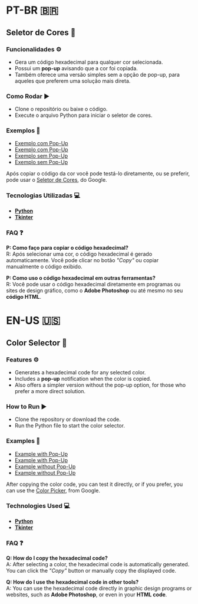 # PT-BR 🇧🇷
## Seletor de Cores 🎨


### Funcionalidades ⚙️
- Gera um código hexadecimal para qualquer cor selecionada.
- Possui um **pop-up** avisando que a cor foi copiada.
- Também oferece uma versão simples sem a opção de pop-up, para aqueles que preferem uma solução mais direta.

### Como Rodar ▶️
- Clone o repositório ou baixe o código.
- Execute o arquivo Python para iniciar o seletor de cores.

### Exemplos 📸
- [Exemplo com Pop-Up](https://imgur.com/Q6AeZuD)
- [Exemplo com Pop-Up](https://imgur.com/io4BkJh)
- [Exemplo sem Pop-Up](https://imgur.com/Skcy1tQ)
- [Exemplo sem Pop-Up](https://imgur.com/juv1ZwV)

Após copiar o código da cor você pode testá-lo diretamente, ou se preferir, pode usar o [Seletor de Cores](https://www.google.com/search?q=colour+picker&oq=colour&gs_lcrp=EgZjaHJvbWUqDggAEEUYJxg7GIAEGIoFMg4IABBFGCcYOxiABBiKBTIGCAEQRRg5MgwIAhAjGCcYgAQYigUyDAgDEAAYQxiABBiKBTIPCAQQABhDGLEDGIAEGIoFMgoIBRAAGLEDGIAEMgwIBhAAGEMYgAQYigUyGQgHEC4YgwEYrwEYxwEYsQMYgAQYigUYjgUyCggIEC4YsQMYgAQyBwgJEAAYgATSAQc2MjRqMGo3qAIAsAIA&sourceid=chrome&ie=UTF-8), do Google.

### Tecnologias Utilizadas 💻
- [**Python**](https://www.python.org/)
- [**Tkinter**](https://docs.python.org/3/library/tkinter.html)

### FAQ ❓

**P: Como faço para copiar o código hexadecimal?**  
R: Após selecionar uma cor, o código hexadecimal é gerado automaticamente. Você pode clicar no botão _"Copy"_ ou copiar manualmente o código exibido.

**P: Como uso o código hexadecimal em outras ferramentas?**  
R: Você pode usar o código hexadecimal diretamente em programas ou sites de design gráfico, como o **Adobe Photoshop** ou até mesmo no seu **código HTML**.


# EN-US 🇺🇸

## Color Selector 🎨

### Features ⚙️
- Generates a hexadecimal code for any selected color.
- Includes a **pop-up** notification when the color is copied.
- Also offers a simpler version without the pop-up option, for those who prefer a more direct solution.

### How to Run ▶️
- Clone the repository or download the code.
- Run the Python file to start the color selector.

### Examples 📸
- [Example with Pop-Up](https://imgur.com/Q6AeZuD)
- [Example with Pop-Up](https://imgur.com/io4BkJh)
- [Example without Pop-Up](https://imgur.com/Skcy1tQ)
- [Example without Pop-Up](https://imgur.com/juv1ZwV)

After copying the color code, you can test it directly, or if you prefer, you can use the [Color Picker](https://www.google.com/search?q=colour+picker&oq=colour&gs_lcrp=EgZjaHJvbWUqDggAEEUYJxg7GIAEGIoFMg4IABBFGCcYOxiABBiKBTIGCAEQRRg5MgwIAhAjGCcYgAQYigUyDAgDEAAYQxiABBiKBTIPCAQQABhDGLEDGIAEGIoFMgoIBRAAGLEDGIAEMgwIBhAAGEMYgAQYigUyGQgHEC4YgwEYrwEYxwEYsQMYgAQYigUYjgUyCggIEC4YsQMYgAQyBwgJEAAYgATSAQc2MjRqMGo3qAIAsAIA&sourceid=chrome&ie=UTF-8), from Google.

### Technologies Used 💻
- [**Python**](https://www.python.org/)
- [**Tkinter**](https://docs.python.org/3/library/tkinter.html)

### FAQ ❓

**Q: How do I copy the hexadecimal code?**  
A: After selecting a color, the hexadecimal code is automatically generated. You can click the _"Copy"_ button or manually copy the displayed code.

**Q: How do I use the hexadecimal code in other tools?**  
A: You can use the hexadecimal code directly in graphic design programs or websites, such as **Adobe Photoshop**, or even in your **HTML code**.
